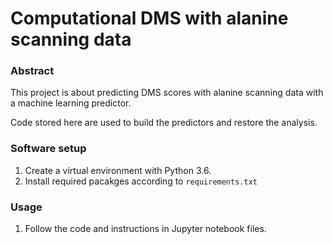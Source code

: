 # Computational DMS with alanine scanning data

### Abstract

This project is about predicting DMS scores with alanine scanning data with a machine learning predictor.

Code stored here are used to build the predictors and restore the analysis.

### Software setup

1. Create a virtual environment with Python 3.6.
2. Install required pacakges according to `requirements.txt`

### Usage

1. Follow the code and instructions in Jupyter notebook files.
